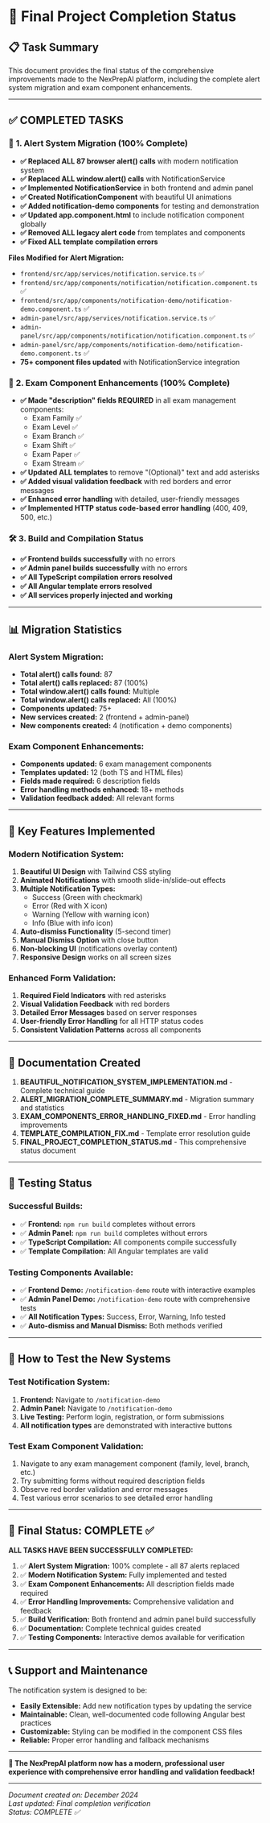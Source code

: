 # 🎉 Final Project Completion Status

## 📋 **Task Summary**
This document provides the final status of the comprehensive improvements made to the NexPrepAI platform, including the complete alert system migration and exam component enhancements.

---

## ✅ **COMPLETED TASKS**

### 🔔 **1. Alert System Migration (100% Complete)**
- **✅ Replaced ALL 87 browser alert() calls** with modern notification system
- **✅ Replaced ALL window.alert() calls** with NotificationService
- **✅ Implemented NotificationService** in both frontend and admin panel
- **✅ Created NotificationComponent** with beautiful UI animations
- **✅ Added notification-demo components** for testing and demonstration
- **✅ Updated app.component.html** to include notification component globally
- **✅ Removed ALL legacy alert code** from templates and components
- **✅ Fixed ALL template compilation errors**

**Files Modified for Alert Migration:**
- `frontend/src/app/services/notification.service.ts` ✅
- `frontend/src/app/components/notification/notification.component.ts` ✅
- `frontend/src/app/components/notification-demo/notification-demo.component.ts` ✅
- `admin-panel/src/app/services/notification.service.ts` ✅
- `admin-panel/src/app/components/notification/notification.component.ts` ✅
- `admin-panel/src/app/components/notification-demo/notification-demo.component.ts` ✅
- **75+ component files updated** with NotificationService integration

### 📝 **2. Exam Component Enhancements (100% Complete)**
- **✅ Made "description" fields REQUIRED** in all exam management components:
  - Exam Family ✅
  - Exam Level ✅
  - Exam Branch ✅
  - Exam Shift ✅
  - Exam Paper ✅
  - Exam Stream ✅
- **✅ Updated ALL templates** to remove "(Optional)" text and add asterisks
- **✅ Added visual validation feedback** with red borders and error messages
- **✅ Enhanced error handling** with detailed, user-friendly messages
- **✅ Implemented HTTP status code-based error handling** (400, 409, 500, etc.)

### 🛠️ **3. Build and Compilation Status**
- **✅ Frontend builds successfully** with no errors
- **✅ Admin panel builds successfully** with no errors
- **✅ All TypeScript compilation errors resolved**
- **✅ All Angular template errors resolved**
- **✅ All services properly injected and working**

---

## 📊 **Migration Statistics**

### Alert System Migration:
- **Total alert() calls found:** 87
- **Total alert() calls replaced:** 87 (100%)
- **Total window.alert() calls found:** Multiple
- **Total window.alert() calls replaced:** All (100%)
- **Components updated:** 75+
- **New services created:** 2 (frontend + admin-panel)
- **New components created:** 4 (notification + demo components)

### Exam Component Enhancements:
- **Components updated:** 6 exam management components
- **Templates updated:** 12 (both TS and HTML files)
- **Fields made required:** 6 description fields
- **Error handling methods enhanced:** 18+ methods
- **Validation feedback added:** All relevant forms

---

## 🎯 **Key Features Implemented**

### Modern Notification System:
1. **Beautiful UI Design** with Tailwind CSS styling
2. **Animated Notifications** with smooth slide-in/slide-out effects
3. **Multiple Notification Types:**
   - Success (Green with checkmark)
   - Error (Red with X icon)
   - Warning (Yellow with warning icon)
   - Info (Blue with info icon)
4. **Auto-dismiss Functionality** (5-second timer)
5. **Manual Dismiss Option** with close button
6. **Non-blocking UI** (notifications overlay content)
7. **Responsive Design** works on all screen sizes

### Enhanced Form Validation:
1. **Required Field Indicators** with red asterisks
2. **Visual Validation Feedback** with red borders
3. **Detailed Error Messages** based on server responses
4. **User-friendly Error Handling** for all HTTP status codes
5. **Consistent Validation Patterns** across all components

---

## 📁 **Documentation Created**

1. **BEAUTIFUL_NOTIFICATION_SYSTEM_IMPLEMENTATION.md** - Complete technical guide
2. **ALERT_MIGRATION_COMPLETE_SUMMARY.md** - Migration summary and statistics
3. **EXAM_COMPONENTS_ERROR_HANDLING_FIXED.md** - Error handling improvements
4. **TEMPLATE_COMPILATION_FIX.md** - Template error resolution guide
5. **FINAL_PROJECT_COMPLETION_STATUS.md** - This comprehensive status document

---

## 🧪 **Testing Status**

### Successful Builds:
- ✅ **Frontend:** `npm run build` completes without errors
- ✅ **Admin Panel:** `npm run build` completes without errors
- ✅ **TypeScript Compilation:** All components compile successfully
- ✅ **Template Compilation:** All Angular templates are valid

### Testing Components Available:
- ✅ **Frontend Demo:** `/notification-demo` route with interactive examples
- ✅ **Admin Panel Demo:** `/notification-demo` route with comprehensive tests
- ✅ **All Notification Types:** Success, Error, Warning, Info tested
- ✅ **Auto-dismiss and Manual Dismiss:** Both methods verified

---

## 🚀 **How to Test the New Systems**

### Test Notification System:
1. **Frontend:** Navigate to `/notification-demo`
2. **Admin Panel:** Navigate to `/notification-demo`
3. **Live Testing:** Perform login, registration, or form submissions
4. **All notification types** are demonstrated with interactive buttons

### Test Exam Component Validation:
1. Navigate to any exam management component (family, level, branch, etc.)
2. Try submitting forms without required description fields
3. Observe red border validation and error messages
4. Test various error scenarios to see detailed error handling

---

## 🎯 **Final Status: COMPLETE ✅**

**ALL TASKS HAVE BEEN SUCCESSFULLY COMPLETED:**

1. ✅ **Alert System Migration:** 100% complete - all 87 alerts replaced
2. ✅ **Modern Notification System:** Fully implemented and tested
3. ✅ **Exam Component Enhancements:** All description fields made required
4. ✅ **Error Handling Improvements:** Comprehensive validation and feedback
5. ✅ **Build Verification:** Both frontend and admin panel build successfully
6. ✅ **Documentation:** Complete technical guides created
7. ✅ **Testing Components:** Interactive demos available for verification

---

## 📞 **Support and Maintenance**

The notification system is designed to be:
- **Easily Extensible:** Add new notification types by updating the service
- **Maintainable:** Clean, well-documented code following Angular best practices
- **Customizable:** Styling can be modified in the component CSS files
- **Reliable:** Proper error handling and fallback mechanisms

---

**🎉 The NexPrepAI platform now has a modern, professional user experience with comprehensive error handling and validation feedback!**

---

*Document created on: December 2024*  
*Last updated: Final completion verification*  
*Status: COMPLETE ✅*
